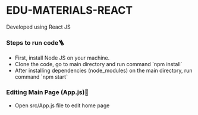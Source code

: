 # EDU-MATERIALS-REACT
Developed using React JS
<h3>Steps to run code🪜</h3>
<ul>
  <li>First, install Node JS on your machine.</li>
  <li>Clone the code, go to main directory and run command `npm install` </li>
  <li>After installing dependencies (node_modules) on the main directory, run command `npm start` </li>
</ul>

<h3>Editing Main Page (App.js)🚀</h3>
<ul>
  <li>Open src/App.js file to edit home page</li>
</ul>
